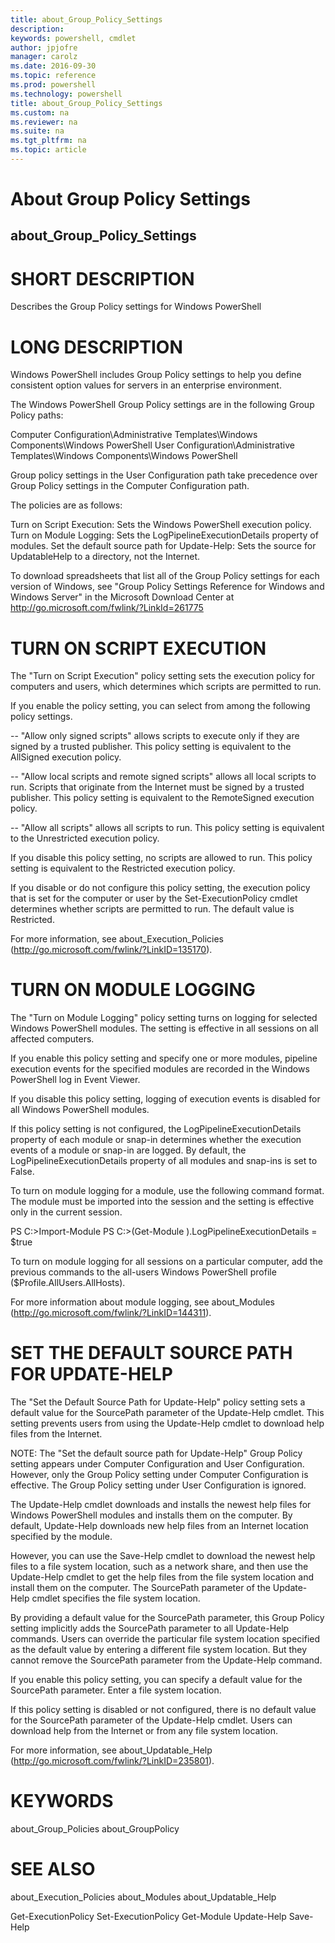 ```yaml
---
title: about_Group_Policy_Settings
description: 
keywords: powershell, cmdlet
author: jpjofre
manager: carolz
ms.date: 2016-09-30
ms.topic: reference
ms.prod: powershell
ms.technology: powershell
title: about_Group_Policy_Settings
ms.custom: na
ms.reviewer: na
ms.suite: na
ms.tgt_pltfrm: na
ms.topic: article
---
```

# About Group Policy Settings
## about_Group_Policy_Settings


# SHORT DESCRIPTION

Describes the Group Policy settings for Windows PowerShell

# LONG DESCRIPTION


Windows PowerShell includes Group Policy settings to help you define
consistent option values for servers in an enterprise environment.

The Windows PowerShell Group Policy settings are in the following
Group Policy paths:

Computer Configuration\Administrative Templates\Windows Components\Windows PowerShell
User Configuration\Administrative Templates\Windows Components\Windows PowerShell

Group policy settings in the User Configuration path take precedence
over Group Policy settings in the Computer Configuration path.

The policies are as follows:

Turn on Script Execution:  Sets the Windows PowerShell execution
policy.
Turn on Module Logging:    Sets the LogPipelineExecutionDetails
property of modules.
Set the default source path for Update-Help:
Sets the source for UpdatableHelp to
a directory, not the Internet.

To download spreadsheets that list all of the Group Policy settings for
each version of Windows, see "Group Policy Settings Reference for Windows
and Windows Server" in the Microsoft Download Center at
http://go.microsoft.com/fwlink/?LinkId=261775

# TURN ON SCRIPT EXECUTION

The "Turn on Script Execution" policy setting sets the execution policy
for computers and users, which determines which scripts are permitted to
run.

If you enable the policy setting, you can select from among the following
policy settings.

-- "Allow only signed scripts" allows scripts to execute only if they
are signed by a trusted publisher. This policy setting is equivalent
to the AllSigned execution policy.

-- "Allow local scripts and remote signed scripts" allows all local
scripts to run. Scripts that originate from the Internet must be
signed by a trusted publisher. This policy setting is equivalent
to the RemoteSigned execution policy.

-- "Allow all scripts" allows all scripts to run. This policy
setting is equivalent to the Unrestricted execution policy.

If you disable this policy setting, no scripts are allowed to run.
This policy setting is equivalent to the Restricted execution policy.

If you disable or do not configure this policy setting, the execution
policy that is set for the computer or user by the Set-ExecutionPolicy
cmdlet determines whether scripts  are permitted to run. The default
value is Restricted.

For more information, see about_Execution_Policies
(http://go.microsoft.com/fwlink/?LinkID=135170).

# TURN ON MODULE LOGGING

The "Turn on Module Logging" policy setting turns on logging for
selected Windows PowerShell modules. The setting is effective in
all sessions on all affected computers.

If you enable this policy setting and specify one or more modules,
pipeline execution events for the specified modules are recorded in
the Windows PowerShell log in Event Viewer.

If you disable this policy setting, logging of execution events is
disabled for all Windows PowerShell modules.

If this policy setting is not configured, the LogPipelineExecutionDetails
property of each module or snap-in determines whether the execution
events of a module or snap-in are logged. By default, the
LogPipelineExecutionDetails property of all modules and snap-ins is set
to False.

To turn on module logging for a module, use the following command format.
The module must be imported into the session and the setting is effective
only in the current session.

PS C:>Import-Module <Module-Name>
PS C:>(Get-Module <Module-Name>).LogPipelineExecutionDetails = $true

To turn on module logging for all sessions on a particular computer,
add the previous commands to the all-users Windows PowerShell profile
($Profile.AllUsers.AllHosts).

For more information about module logging, see about_Modules
(http://go.microsoft.com/fwlink/?LinkID=144311).

# SET THE DEFAULT SOURCE PATH FOR UPDATE-HELP

The "Set the Default Source Path for Update-Help" policy setting sets a
default value for the SourcePath parameter of the Update-Help cmdlet.
This setting prevents users from using the Update-Help cmdlet to download
help files from the Internet.

NOTE: The "Set the default source path for Update-Help" Group
Policy setting appears under Computer Configuration and
User Configuration. However, only the Group Policy setting
under Computer Configuration is effective. The Group Policy
setting under User Configuration is ignored.

The Update-Help cmdlet downloads and installs the newest help files for
Windows PowerShell modules and installs them on the computer. By default,
Update-Help downloads new help files from an Internet location specified
by the module.

However, you can use the Save-Help cmdlet to download the newest help
files to a file system location, such as a network share, and then use
the Update-Help cmdlet to get the help files from the file system
location and install them on the computer. The SourcePath parameter of
the Update-Help cmdlet specifies the file system location.

By providing a default value for the SourcePath parameter, this Group
Policy setting implicitly adds the SourcePath parameter to all Update-Help
commands. Users can override the particular file system location specified
as the default value by entering a different file system location. But they
cannot remove the SourcePath parameter from the Update-Help command.

If you enable this policy setting, you can specify a default value for the
SourcePath parameter. Enter a file system location.

If this policy setting is disabled or not configured,  there is no
default value for the SourcePath parameter of the Update-Help cmdlet.
Users can download help from the Internet or from any file system
location.

For more information, see about_Updatable_Help
(http://go.microsoft.com/fwlink/?LinkID=235801).

# KEYWORDS

about_Group_Policies
about_GroupPolicy

# SEE ALSO

about_Execution_Policies
about_Modules
about_Updatable_Help

Get-ExecutionPolicy
Set-ExecutionPolicy
Get-Module
Update-Help
Save-Help

